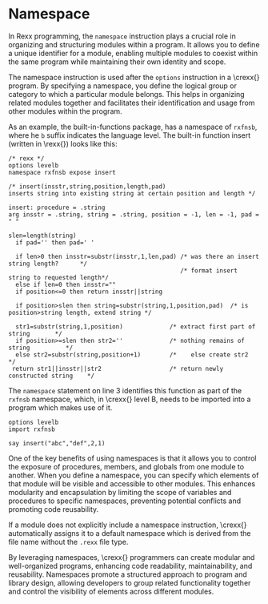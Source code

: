 # Namespace

In Rexx programming, the ```namespace``` instruction plays a crucial role in organizing and structuring modules within a program. It allows you to define a unique identifier for a module, enabling multiple modules to coexist within the same program while maintaining their own identity and scope.

The <!--index-->namespace instruction is used after the ```options``` instruction in a \crexx{} program. By specifying a namespace, you define the logical group or category to which a particular <!--index-->module belongs. This helps in organizing related modules together and facilitates their identification and usage from other modules within the program.

As an example, the built-in-functions package, has a namespace of ```rxfnsb```, where he ```b``` suffix indicates the language level. The built-in function <!--index-->insert (written in \rexx{}) looks like this:

```rexx <!--insert.rexx-->
/* rexx */
options levelb
namespace rxfnsb expose insert

/* insert(insstr,string,position,length,pad) 
inserts string into existing string at certain position and length */

insert: procedure = .string
arg insstr = .string, string = .string, position = -1, len = -1, pad = " "

slen=length(string)
  if pad='' then pad=' '

  if len>0 then insstr=substr(insstr,1,len,pad) /* was there an insert string length?      */
                                                /* format insert string to requested length*/
  else if len=0 then insstr=""
  if position<=0 then return insstr||string

  if position>slen then string=substr(string,1,position,pad)  /* is position>string length, extend string */

  str1=substr(string,1,position)             /* extract first part of string       */
  if position>=slen then str2=''             /* nothing remains of string          */
  else str2=substr(string,position+1)        /*    else create str2                */
 return str1||insstr||str2                   /* return newly constructed string    */
```

The ```namespace``` statement on line 3 identifies this function as part of the ```rxfnsb``` namespace, which, in \crexx{} level B, needs to be imported into a program which makes use of it. 

```rexx <!--insertexample.rexx-->
options levelb
import rxfnsb

say insert("abc","def",2,1)
```

<!--splice--insertexample.rexx-->


One of the key benefits of using namespaces is that it allows you to control the exposure of procedures, members, and globals from one module to another. When you define a namespace, you can specify which elements of that module will be visible and accessible to other modules. This enhances <!--index-->modularity and <!--index-->encapsulation by limiting the <!--index-->scope of variables and procedures to specific namespaces, preventing potential conflicts and promoting code reusability.

If a module does not explicitly include a namespace instruction, \crexx{} automatically assigns it to a default namespace which is derived from the file name without the ```.rexx``` file type. 

By leveraging namespaces, \crexx{} programmers can create modular and well-organized programs, enhancing code readability, maintainability, and reusability. Namespaces promote a structured approach to program and library design, allowing developers to group related functionality together and control the visibility of elements across different modules.
